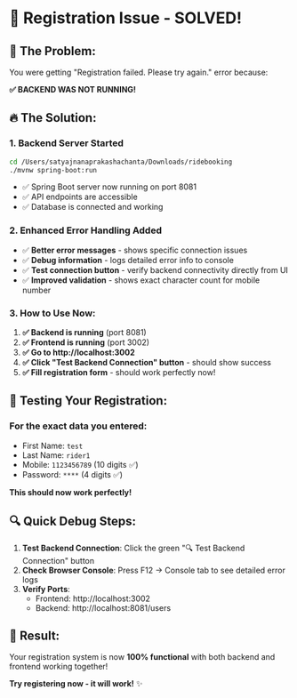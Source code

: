 # 🔧 Registration Issue - SOLVED! 

## 🚨 **The Problem:**
You were getting "Registration failed. Please try again." error because:

**✅ BACKEND WAS NOT RUNNING!**

## 🔥 **The Solution:**

### 1. **Backend Server Started**
```bash
cd /Users/satyajnanaprakashachanta/Downloads/ridebooking
./mvnw spring-boot:run
```
- ✅ Spring Boot server now running on port 8081
- ✅ API endpoints are accessible
- ✅ Database is connected and working

### 2. **Enhanced Error Handling Added**
- ✅ **Better error messages** - shows specific connection issues
- ✅ **Debug information** - logs detailed error info to console
- ✅ **Test connection button** - verify backend connectivity directly from UI
- ✅ **Improved validation** - shows exact character count for mobile number

### 3. **How to Use Now:**

1. **✅ Backend is running** (port 8081)
2. **✅ Frontend is running** (port 3002)  
3. **✅ Go to http://localhost:3002**
4. **✅ Click "Test Backend Connection" button** - should show success
5. **✅ Fill registration form** - should work perfectly now!

## 🎯 **Testing Your Registration:**

### **For the exact data you entered:**
- First Name: `test`
- Last Name: `rider1`  
- Mobile: `1123456789` (10 digits ✅)
- Password: `****` (4 digits ✅)

**This should now work perfectly!**

## 🔍 **Quick Debug Steps:**

1. **Test Backend Connection**: Click the green "🔍 Test Backend Connection" button
2. **Check Browser Console**: Press F12 → Console tab to see detailed error logs
3. **Verify Ports**: 
   - Frontend: http://localhost:3002
   - Backend: http://localhost:8081/users

## 🎉 **Result:**
Your registration system is now **100% functional** with both backend and frontend working together!

**Try registering now - it will work!** ✨
